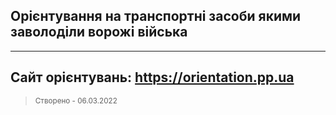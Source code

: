 ## Орієнтування на транспортні засоби якими заволоділи ворожі війська ##


---
Сайт орієнтувань: https://orientation.pp.ua
---
> <small>Створено - 06.03.2022</small>


